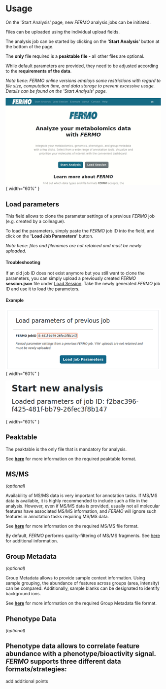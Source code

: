 # Usage

On the 'Start Analysis' page, new *FERMO* analysis jobs can be initiated.

Files can be uploaded using the individual upload fields. 

The analysis job can be started by clicking on the **'Start Analysis'** button at the bottom of the page.

The **only** file required is a **peaktable file** - all other files are optional.

While default parameters are provided, they need to be adjusted according to the **requirements of the data**.

*Nota bene: *FERMO* online versions employs some restrictions with regard to file size, computation time, and data storage to prevent excessive usage. Details can be found on the 'Start Analysis' page.*

![full_run](../assets/images/screenshots/gui.start.full_run.gif){ width="60%" }



## Load parameters

This field allows to clone the parameter settings of a previous *FERMO* job (e.g. created by a colleague). 

To load the parameters, simply paste the *FERMO* job ID into the field, and click on the **'Load Job Parameters'** button.

*Nota bene: files and filenames are not retained and must be newly uploaded.*

#### Troubleshooting

If an old job ID does not exist anymore but you still want to clone the parameters, you can simply upload a previously created *FERMO* **session.json** file under [Load Session](./gui.load.md).
Take the newly generated *FERMO* job ID and use it to load the parameters.

#### Example

![load_params.png](../assets/images/screenshots/gui.start.load_params.png){ width="60%" }

![loaded_params.png](../assets/images/screenshots/gui.start.loaded_params.png){ width="60%" }

## Peaktable

The peaktable is the only file that is mandatory for analysis.

See [**here**](./input_output.md#molecular-feature-peaktable) for more information on the required peaktable format.

## MS/MS

*(optional)*

Availability of MS/MS data is very important for annotation tasks. If MS/MS data is available, it is highly recommended to include such a file in the analysis.
However, even if MS/MS data is provided, usually not all molecular features have associated MS/MS information, and *FERMO* will ignore such features in annotation tasks requiring MS/MS data.

See [**here**](./input_output.md#msms-spectrum-information) for more information on the required MS/MS file format.

By default, *FERMO* performs quality-filtering of MS/MS fragments. See [here](../modules/filter.msms.md) for additional information.

## Group Metadata

*(optional)*

Group Metadata allows to provide sample context information. 
Using sample grouping, the abundance of features across groups (area, intensity) can be compared. 
Additionally, sample blanks can be designated to identify background ions.

See [**here**](./input_output.md#group-metadata) for more information on the required Group Metadata file format.

## Phenotype Data

*(optional)*

Phenotype data allows to correlate feature abundance with a phenotype/bioactivity signal. 
*FERMO* supports three different data formats/strategies:
- 

add additional points
